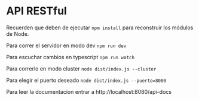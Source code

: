 # API RESTful

Recuerden que deben de ejecutar `npm install` para reconstruir los módulos de Node.

Para correr el servidor en modo dev `npm run dev`

Para escuchar cambios en typescript `npm run watch`

Para correrlo en modo cluster `node dist/index.js --cluster`

Para elegir el puerto deseado `node dist/index.js --puerto=8000`

Para leer la documentacion entrar a http://localhost:8080/api-docs
